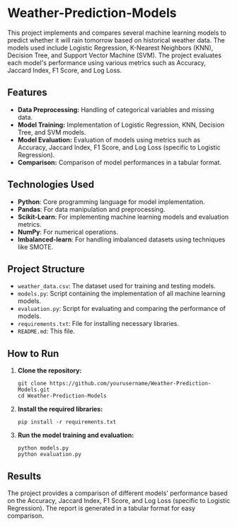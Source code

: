 # Weather-Prediction-Models

This project implements and compares several machine learning models to predict whether it will rain tomorrow based on historical weather data. The models used include Logistic Regression, K-Nearest Neighbors (KNN), Decision Tree, and Support Vector Machine (SVM). The project evaluates each model's performance using various metrics such as Accuracy, Jaccard Index, F1 Score, and Log Loss.

## Features
- **Data Preprocessing:** Handling of categorical variables and missing data.
- **Model Training:** Implementation of Logistic Regression, KNN, Decision Tree, and SVM models.
- **Model Evaluation:** Evaluation of models using metrics such as Accuracy, Jaccard Index, F1 Score, and Log Loss (specific to Logistic Regression).
- **Comparison:** Comparison of model performances in a tabular format.

## Technologies Used
- **Python**: Core programming language for model implementation.
- **Pandas**: For data manipulation and preprocessing.
- **Scikit-Learn**: For implementing machine learning models and evaluation metrics.
- **NumPy**: For numerical operations.
- **Imbalanced-learn**: For handling imbalanced datasets using techniques like SMOTE.

## Project Structure
- `weather_data.csv`: The dataset used for training and testing models.
- `models.py`: Script containing the implementation of all machine learning models.
- `evaluation.py`: Script for evaluating and comparing the performance of models.
- `requirements.txt`: File for installing necessary libraries.
- `README.md`: This file.

## How to Run
1. **Clone the repository:**
   ```
   git clone https://github.com/yourusername/Weather-Prediction-Models.git
   cd Weather-Prediction-Models
   ```

2. **Install the required libraries:**
   ```
   pip install -r requirements.txt
   ```
3. **Run the model training and evaluation:**
   ```
   python models.py
   python evaluation.py
   ```

## Results

The project provides a comparison of different models' performance based on the Accuracy, Jaccard Index, F1 Score, and Log Loss (specific to Logistic Regression). The report is generated in a tabular format for easy comparison.


